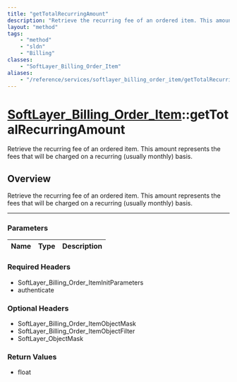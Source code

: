 ```yaml
---
title: "getTotalRecurringAmount"
description: "Retrieve the recurring fee of an ordered item. This amount represents the fees that will be charged on a recurring (usua... "
layout: "method"
tags:
    - "method"
    - "sldn"
    - "Billing"
classes:
    - "SoftLayer_Billing_Order_Item"
aliases:
    - "/reference/services/softlayer_billing_order_item/getTotalRecurringAmount"
---
```

# [SoftLayer_Billing_Order_Item](/reference/services/SoftLayer_Billing_Order_Item)::getTotalRecurringAmount

Retrieve the recurring fee of an ordered item. This amount represents the fees that will be charged on a recurring (usually monthly) basis.


## Overview 
Retrieve the recurring fee of an ordered item. This amount represents the fees that will be charged on a recurring (usually monthly) basis.

-----

### Parameters 
|Name | Type | Description |
| --- | --- | --- |


### Required Headers
* SoftLayer_Billing_Order_ItemInitParameters
* authenticate


### Optional Headers
* SoftLayer_Billing_Order_ItemObjectMask
* SoftLayer_Billing_Order_ItemObjectFilter
* SoftLayer_ObjectMask

### Return Values
* float




